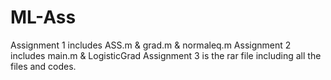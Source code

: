 # ML-Ass
Assignment 1 includes ASS.m & grad.m & normaleq.m
Assignment 2 includes main.m & LogisticGrad
Assignment 3 is the rar file including all the files and codes.
